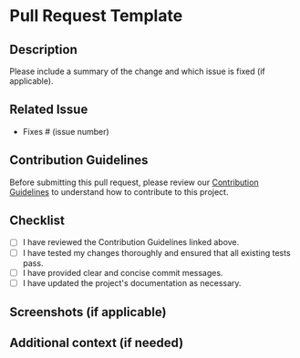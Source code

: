 # Pull Request Template

## Description

Please include a summary of the change and which issue is fixed (if applicable). 

## Related Issue

- Fixes # (issue number)

## Contribution Guidelines

Before submitting this pull request, please review our [Contribution Guidelines](https://github.com/abeg-help/frontend/blob/dev/CONTRIBUTING.md) to understand how to contribute to this project.

## Checklist

- [ ] I have reviewed the Contribution Guidelines linked above.
- [ ] I have tested my changes thoroughly and ensured that all existing tests pass.
- [ ] I have provided clear and concise commit messages.
- [ ] I have updated the project's documentation as necessary.

## Screenshots (if applicable)

<!-- Add screenshots or images here if your changes include visual elements -->

## Additional context (if needed)

<!-- Add any additional information or context about the changes in this pull request -->
